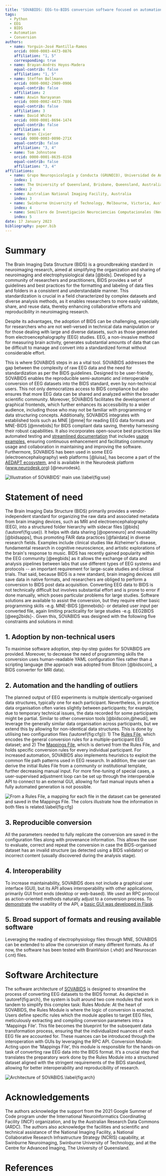 ```yaml
---
title: 'SOVABIDS: EEG-to-BIDS conversion software focused on automation, reproducibility and interoperability'
tags:
  - Python
  - EEG
  - BIDS
  - Automation
  - Conversion
authors:
  - name: Yorguin-José Mantilla-Ramos
    orcid: 0000-0003-4473-0876
    affiliation: "1, 5"
    corresponding: true
  - name: Brayan-Andrés Hoyos-Madera
    equal-contrib: false
    affiliation: "1, 5"
  - name: Steffen Bollmann
    orcid: 0000-0002-2909-0906
    equal-contrib: false
    affiliation: 2
  - name: Aswin Narayanan
    orcid: 0000-0002-4473-7886
    equal-contrib: false
    affiliation: 3
  - name: David White
    orcid: 0000-0001-8694-1474
    equal-contrib: false
    affiliation: 4
  - name: Oren Civier
    orcid: 0000-0003-0090-271X
    equal-contrib: false
    affiliation: "3, 4"
  - name: Tom Johnstone
    orcid: 0000-0001-8635-8158
    equal-contrib: false
    affiliation: "3, 4"
affiliations:
  - name: Grupo Neuropsicología y Conducta (GRUNECO), Universidad de Antioquia, Medellín,Colombia
    index: 1
  - name: The University of Queensland, Brisbane, Queensland, Australia
    index: 2
  - name: Australian National Imaging Facility, Australia
    index: 3
  - name: Swinburne University of Technology, Melbourne, Victoria, Australia
    index: 4
  - name: Semillero de Investigación Neurociencias Computacionales (NeuroCo), Universidad de Antioquia, Medellín, Colombia
    index: 5
date: 17 January 2023
bibliography: paper.bib
---
```


# Summary

The Brain Imaging Data Structure (BIDS) is a groundbreaking standard in neuroimaging research, aimed at simplifying the organization and sharing of neuroimaging and electrophysiological data [@bids]. Developed by a community of researchers and practitioners, BIDS provides a set of guidelines and best practices for the formatting and labeling of data files and folders in a consistent and understandable manner. This standardization is crucial in a field characterized by complex datasets and diverse analysis methods, as it enables researchers to more easily validate, share, and reuse data, thereby enhancing collaborative efforts and reproducibility in neuroimaging research.

Despite its advantages, the adoption of BIDS can be challenging, especially for researchers who are not well-versed in technical data manipulation or for those dealing with large and diverse datasets, such as those generated from electroencephalography (EEG) studies. EEG, a non-invasive method for measuring brain activity, generates substantial amounts of data that can be difficult to manage and convert into a standardized format without considerable effort.

This is where SOVABIDS steps in as a vital tool. SOVABIDS addresses the gap between the complexity of raw EEG data and the need for standardization as per the BIDS guidelines. Designed to be user-friendly, SOVABIDS enables the reproducible semi-automatic and interoperable conversion of EEG datasets into the BIDS standard, even by non-technical users. This not only democratizes access to BIDS compliance but also ensures that more EEG data can be shared and analyzed within the broader scientific community. Moreover, SOVABIDS facilitates the development of graphical frontends, which further enhances its accessibility to a wider audience, including those who may not be familiar with programming or data structuring concepts. Additionally, SOVABIDS integrates with established tools such as MNE [@mne] for reading EEG data formats and MNE-BIDS [@mnebids] for BIDS compliant data saving, thereby harnessing their robust capabilities. It also incorporates open-source best practices like automated testing and [streamlined documentation](https://sovabids.readthedocs.io/en/latest/autoapi/index.html) that includes [usage examples](https://sovabids.readthedocs.io/en/latest/auto_examples/index.html), ensuring continuous enhancement and facilitating community usage and collaboration in maintaining and improving the software. Furthermore, SOVABIDS has been used in some EEG (electroencephalography) web platforms [@luisa], has become a part of the [AEDAPT ecosystem](www.aedapt.net), and is available in the Neurodesk platform (www.neurodesk.org) [@neurodesk].

![Illustration of SOVABIDS' main use.\label{fig:use}](main-use.png)

# Statement of need

The Brain Imaging Data Structure (BIDS) primarily provides a vendor-independent standard for organizing the raw data and associated metadata from brain imaging devices, such as MRI and electroencephalography (EEG), into a structured folder hierarchy with sidecar files [@bids] (\autoref{fig:use}). It helps with data sharing [@openneuro] and reusability [@bidsapps], thus promoting FAIR data practices [@fairdata] in diverse research fields. Examples include clinical studies like Alzheimer's disease, fundamental research in cognitive neuroscience, and artistic explorations of the brain's response to music. BIDS has recently gained popularity within the EEG community [@eegbids] as it allows the exchange of data and analysis pipelines between labs that use different types of EEG systems and protocols -- an important requirement for large-scale studies and clinical trials. That said, because BIDS is a new standard, brain imaging devices still save data in native formats, and researchers are obliged to perform a conversion to BIDS post data acquisition. Converting EEG data to BIDS is not technically difficult but involves substantial effort and is prone to error if done manually, which poses particular problems for large studies. Software solutions are available to assist the conversion, but they require either basic programming skills -e.g. MNE-BIDS [@mnebids]- or detailed user input per converted file, again limiting practicality for large studies -e.g. EEG2BIDS [@eeg2bids]-. Given this, SOVABIDS was designed with the following five constraints and solutions in mind:

## 1. Adoption by non-technical users

To maximise software adoption, step-by-step guides for SOVABIDS are provided. Moreover, to decrease the need of programming skills the conversion uses human-readable YAML configuration files rather than a scripting language (the approach was adopted from Bitcoin [@bidscoin], a BIDS converter for MRI data).

## 2. Automation and the handling of outliers

The planned output of EEG experiments is multiple identically-organised data structures,  typically one for each participant. Nevertheless, in practice data organisation often varies slightly between participants; for example, due to temporary technical issues, the data recorded for some participants might be partial. Similar to other conversion tools [@bidscoin,@heudi], we leverage the generally similar data organisation across participants, but we extend this by allowing for non-identical data structures. This is done by utilising two configuration files (\autoref{fig:cfg}): 1) The [Rules File](https://sovabids.readthedocs.io/en/latest/rules_schema.html), which encodes the general conversion rules for a multiple-participant EEG dataset; and 2) The [Mappings File](https://sovabids.readthedocs.io/en/latest/mappings_schema.html), which is derived from the Rules File, and holds specific conversion rules for every individual participant. For increased automation, SOVABIDS also implements heuristics to exploit the common file path patterns used in EEG research. In addition, the user can derive the initial Rules File from a community or institutional template, further decreasing manual input. For more fine-tuning of special cases, a user-supervised adjustment loop can be set up through the interoperable API to connect to an external GUI, allowing for fast manual inputs when a fully automated generation is not possible.

![From a Rules File, a mapping for each file in the dataset can be generated and saved in the Mappings File. The colors illustrate how the information in both files is related.\label{fig:cfg}](rules-mappings.png)

## 3. Reproducible conversion

All the parameters needed to fully replicate the conversion are saved in the configuration files along with provenance information. This allows the user to evaluate, correct and repeat the conversion in case the BIDS-organised dataset has an invalid structure (as detected using a BIDS validator) or incorrect content (usually discovered during the analysis stage).

## 4. Interoperability

To increase maintainability, SOVABIDS does not include a graphical user interface (GUI), but its API allows interoperability with other applications, primarily GUI front ends (desktop or web-based). We used an RPC protocol as action-oriented methods naturally adjust to a conversion process. To [demonstrate](https://www.youtube.com/watch?v=PW84cy6uUJs) the usability of the API, a [basic GUI was developed in Flask](https://sovabids.readthedocs.io/en/latest/auto_examples/gui_example.html).

## 5. Broad support of formats and reusing available software

Leveraging the reading of electrophysiology files through MNE, SOVABIDS can be extended to allow the conversion of many different formats. As of now, the software has been tested with BrainVision (.vhdr) and Neuroscan (.cnt) files.

# Software Architecture

The software architecture of [SOVABIDS](https://sovabids.readthedocs.io) is designed to streamline the process of converting EEG datasets to the BIDS format. As depicted in \autoref{fig:arch}, the system is built around two core modules that work in tandem to simplify this complex task:
Rules Module: At the heart of SOVABIDS, the Rules Module is where the logic of conversion is enacted. Users define specific rules which the module applies to target EEG files, meticulously extracting and compiling conversion parameters into a 'Mappings File'. This file becomes the blueprint for the subsequent data transformation process, ensuring that the individualized nuances of each EEG file are accounted for. These nuances can be introduced through the interoperation with GUIs by leveraging the RPC API.
Conversion Module: Acting upon the 'Mappings File', this module is responsible for the hands-on task of converting raw EEG data into the BIDS format. It’s a crucial step that translates the preparatory work done by the Rules Module into a structured dataset aligned with the stringent requirements of the BIDS standard, allowing for better interoperability and reproducibility of research.

![Architecture of SOVABIDS.\label{fig:arch}](arch.png)

# Acknowledgements

The authors acknowledge the support from the 2021 Google Summer of Code program under the International Neuroinformatics Coordinating Facility (INCF) organization, and by the Australian Research Data Commons (ARDC). The authors also acknowledge the facilities and scientific and technical assistance of the National Imaging Facility, a National Collaborative Research Infrastructure Strategy (NCRIS) capability, at Swinburne Neuroimaging, Swinburne University of Technology, and at the Centre for Advanced Imaging, The University of Queensland.

# References
